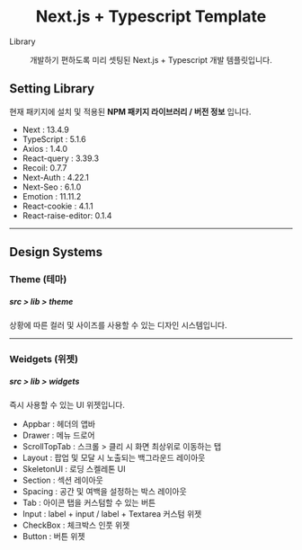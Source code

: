 # <div align="center">

<h1 align="center">Next.js + Typescript Template</h1>Library

<p align="center">
개발하기 편하도록 미리 셋팅된 Next.js + Typescript 개발 템플릿입니다.
</p>
</div>

## Setting Library

현재 패키지에 설치 및 적용된 **NPM 패키지 라이브러리 / 버전 정보** 입니다.

- Next : 13.4.9
- TypeScript : 5.1.6
- Axios : 1.4.0
- React-query : 3.39.3
- Recoil: 0.7.7
- Next-Auth : 4.22.1
- Next-Seo : 6.1.0
- Emotion : 11.11.2
- React-cookie : 4.1.1
- React-raise-editor: 0.1.4

---

## Design Systems

### Theme (테마)

##### src > lib > theme

상황에 따른 컬러 및 사이즈를 사용할 수 있는 디자인 시스템입니다.

---

### Weidgets (위젯)

##### src > lib > widgets

즉시 사용할 수 있는 UI 위젯입니다.

- Appbar : 헤더의 앱바
- Drawer : 메뉴 드로어
- ScrollTopTab : 스크롤 > 클리 시 화면 최상위로 이동하는 탭
- Layout : 팝업 및 모달 시 노출되는 백그라운드 레이아웃
- SkeletonUI : 로딩 스켈레톤 UI
- Section : 섹션 레이아웃
- Spacing : 공간 및 여백을 설정하는 박스 레이아웃
- Tab : 아이콘 탭을 커스텀할 수 있는 버튼
- Input : label + input / label + Textarea 커스텀 위젯
- CheckBox : 체크박스 인풋 위젯
- Button : 버튼 위젯
